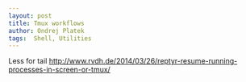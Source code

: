 ```yaml
---
layout: post
title: Tmux workflows
author: Ondrej Platek
tags:  Shell, Utilities
---
```

Less for tail
http://www.rvdh.de/2014/03/26/reptyr-resume-running-processes-in-screen-or-tmux/
